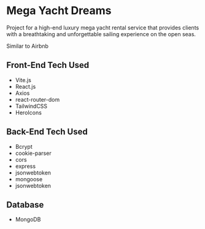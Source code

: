
  <h1>Mega Yacht Dreams</h1>
  <p>Project for a high-end luxury mega yacht rental service that provides clients with a breathtaking and unforgettable sailing experience   on the open seas.<p>
  <p>Similar to Airbnb<p>


  <h2>Front-End Tech Used</h2>
  <ul>
    <li>Vite.js</li>
    <li>React.js</li>
    <li>Axios</li>
    <li>react-router-dom</li>
    <li>TailwindCSS</li>
    <li>HeroIcons</li>
  </ul>
  
 <h2>Back-End Tech Used</h2>
  <ul>
    <li>Bcrypt</li>
    <li>cookie-parser</li>
    <li>cors</li>
     <li>express</li>
      <li>jsonwebtoken</li>
  <li>mongoose</li>
  <li>jsonwebtoken</li>
  </ul>

<h2>Database</h2>
<ul>
  <li>MongoDB</li>
</ul>
